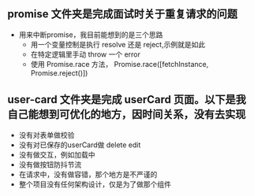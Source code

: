 ## promise 文件夹是完成面试时关于重复请求的问题
- 用来中断promise，我目前能想到的是三个思路
    - 用一个变量控制是执行 resolve 还是 reject,示例就是如此
    - 在特定逻辑里手动 throw 一个 error
    - 使用 Promise.race 方法，  Promise.race([fetchInstance, Promise.reject()])

## user-card 文件夹是完成 userCard 页面。以下是我自己能想到可优化的地方，因时间关系，没有去实现
- 没有对表单做校验
- 没有对已保存的userCard做 delete edit
- 没有做交互，例如加载中
- 没有做按钮防抖节流
- 在请求中，没有做容错，那个地方是不严谨的
- 整个项目没有任何架构设计，仅是为了做那个组件